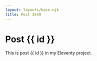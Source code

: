 ```yaml
---
layout: layouts/base.njk
title: Post 3549
---
```


# Post {{ id }}

This is post {{ id }} in my Eleventy project.
